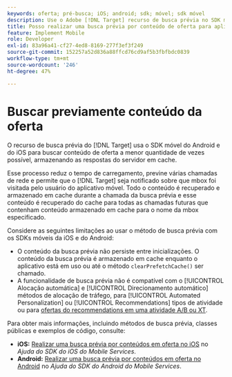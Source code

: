 ```yaml
---
keywords: oferta; pré-busca; iOS; android; sdk; móvel; sdk móvel
description: Use o Adobe [!DNL Target] recurso de busca prévia no SDK móvel do iOS e do Android para buscar conteúdo de oferta a menor quantidade de vezes possível, armazenando as respostas do servidor em cache.
title: Posso realizar uma busca prévia por conteúdo de oferta para aplicativos móveis?
feature: Implement Mobile
role: Developer
exl-id: 83a96a41-cf27-4ed8-8169-277f3ef3f249
source-git-commit: 152257a52d836a88ffcd76cd9af5b3fbfbdc0839
workflow-type: tm+mt
source-wordcount: '246'
ht-degree: 47%

---
```


# Buscar previamente conteúdo da oferta

O recurso de busca prévia do [!DNL Target] usa o SDK móvel do Android e do iOS para buscar conteúdo de oferta a menor quantidade de vezes possível, armazenando as respostas do servidor em cache.

Esse processo reduz o tempo de carregamento, previne várias chamadas de rede e permite que o [!DNL Target] seja notificado sobre que mbox foi visitada pelo usuário do aplicativo móvel. Todo o conteúdo é recuperado e armazenado em cache durante a chamada da busca prévia e esse conteúdo é recuperado do cache para todas as chamadas futuras que contenham conteúdo armazenado em cache para o nome da mbox especificado.

Considere as seguintes limitações ao usar o método de busca prévia com os SDKs móveis da iOS e do Android:

* O conteúdo da busca prévia não persiste entre inicializações. O conteúdo da busca prévia é armazenado em cache enquanto o aplicativo está em uso ou até o método `clearPrefetchCache()` ser chamado.
* A funcionalidade de busca prévia não é compatível com o [!UICONTROL Alocação automática] e [!UICONTROL Direcionamento automático] métodos de alocação de tráfego, para [!UICONTROL Automated Personalization] ou [!UICONTROL Recommendations] tipos de atividade ou para [ofertas do recommendations em uma atividade A/B ou XT](/help/main/c-recommendations/recommendations-as-an-offer.md).

Para obter mais informações, incluindo métodos de busca prévia, classes públicas e exemplos de código, consulte:

* **iOS:**  [Realizar uma busca prévia por conteúdos em oferta no iOS](https://experienceleague.adobe.com/docs/mobile-services/ios/target-ios/c-mob-target-prefetch-ios.html) no *Ajuda do SDK do iOS do Mobile Services*.
* **Android:**  [Realizar uma busca prévia por conteúdos em oferta no Android](https://experienceleague.adobe.com/docs/mobile-services/android/target-android/c-mob-target-prefetch-android.html) no *Ajuda do SDK do Android do Mobile Services*.
